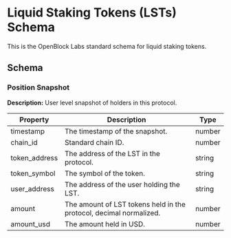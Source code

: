 # Liquid Staking Tokens (LSTs) Schema

This is the OpenBlock Labs standard schema for liquid staking tokens.

## Schema

### Position Snapshot

**Description:** User level snapshot of holders in this protocol.

| Property       | Description                                                      | Type   |
|----------------|------------------------------------------------------------------|--------|
| timestamp      | The timestamp of the snapshot.                                   | number |
| chain_id       | Standard chain ID.                                               | number |
| token_address  | The address of the LST in the protocol.                          | string |
| token_symbol   | The symbol of the token.                                         | string |
| user_address   | The address of the user holding the LST.                         | string |
| amount         | The amount of LST tokens held in the protocol, decimal normalized.| number |
| amount_usd     | The amount held in USD.                                          | number |
